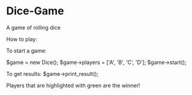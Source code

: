 # Dice-Game
A game of rolling dice

How to play:

To start a game:

$game = new Dice();
$game->players = ['A', 'B', 'C', 'D'];
$game->start();

To get results:
$game->print_result();

Players that are highlighted with green are the winner!
